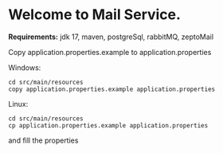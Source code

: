 # Welcome to Mail Service.

**Requirements:** jdk 17, maven, postgreSql, rabbitMQ, zeptoMail

Copy application.properties.example to application.properties

Windows:

```
cd src/main/resources
copy application.properties.example application.properties
```

Linux:

```
cd src/main/resources
cp application.properties.example application.properties
```

and fill the properties